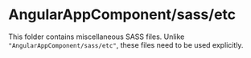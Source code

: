 # AngularAppComponent/sass/etc

This folder contains miscellaneous SASS files. Unlike `"AngularAppComponent/sass/etc"`, these files
need to be used explicitly.
